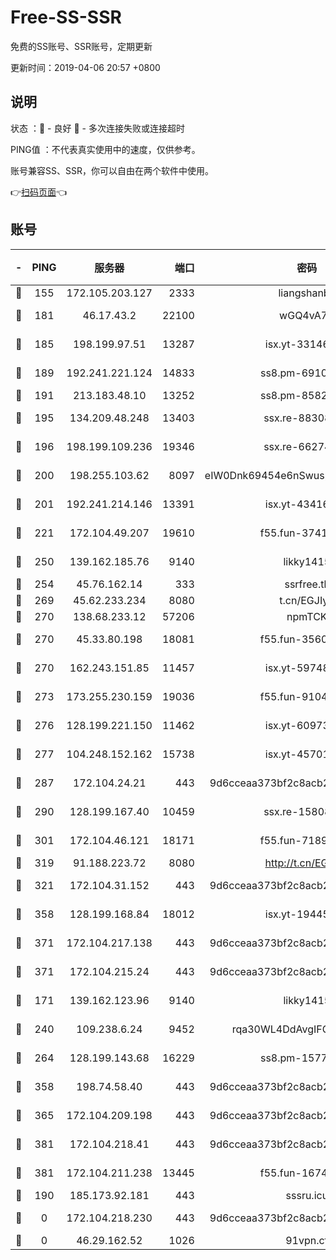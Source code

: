 # Free-SS-SSR

免费的SS账号、SSR账号，定期更新

更新时间：2019-04-06 20:57 +0800

## 说明

状态     ：🙂 - 良好 🙁 - 多次连接失败或连接超时

PING值   ：不代表真实使用中的速度，仅供参考。

账号兼容SS、SSR，你可以自由在两个软件中使用。

👉[扫码页面](https://liesauer.github.io/Free-SS-SSR/)👈

## 账号

|-|PING|服务器|端口|密码|加密方式|区域|
|:----:|:----:|:-----:|-----:|:----:|:----:|:----:|
|🙂|155|172.105.203.127|2333|liangshanbo|chacha20|JP|
|🙂|181|46.17.43.2|22100|wGQ4vA7D|aes-256-gcm|RU|
|🙂|185|198.199.97.51|13287|isx.yt-33146558|aes-256-cfb|US|
|🙂|189|192.241.221.124|14833|ss8.pm-69109154|aes-256-cfb|US|
|🙂|191|213.183.48.10|13252|ss8.pm-85820863|rc4-md5|RU|
|🙂|195|134.209.48.248|13403|ssx.re-88308510|aes-256-cfb|US|
|🙂|196|198.199.109.236|19346|ssx.re-66274137|aes-256-cfb|US|
|🙂|200|198.255.103.62|8097|eIW0Dnk69454e6nSwuspv9DmS201tQ0D|aes-256-cfb|US|
|🙂|201|192.241.214.146|13391|isx.yt-43416690|aes-256-cfb|US|
|🙂|221|172.104.49.207|19610|f55.fun-37419805|aes-256-cfb|SG|
|🙂|250|139.162.185.76|9140|likky1415|aes-256-cfb|DE|
|🙂|254|45.76.162.14|333|ssrfree.tk|rc4|SG|
|🙂|269|45.62.233.234|8080|t.cn/EGJIyrl|rc4-md5|CA|
|🙂|270|138.68.233.12|57206|npmTCK|rc4-md5|US|
|🙂|270|45.33.80.198|18081|f55.fun-35602530|aes-256-cfb|US|
|🙂|270|162.243.151.85|11457|isx.yt-59748664|aes-256-cfb|US|
|🙂|273|173.255.230.159|19036|f55.fun-91049822|aes-256-cfb|US|
|🙂|276|128.199.221.150|11462|isx.yt-60973464|aes-256-cfb|SG|
|🙂|277|104.248.152.162|15738|isx.yt-45701384|aes-256-cfb|SG|
|🙂|287|172.104.24.21|443|9d6cceaa373bf2c8acb22e60b6a58be6|aes-256-cfb|US|
|🙂|290|128.199.167.40|10459|ssx.re-15808413|aes-256-cfb|SG|
|🙂|301|172.104.46.121|18171|f55.fun-71890851|aes-256-cfb|SG|
|🙂|319|91.188.223.72|8080|http://t.cn/EGJIyrl|rc4-md5|RU|
|🙂|321|172.104.31.152|443|9d6cceaa373bf2c8acb22e60b6a58be6|aes-256-cfb|US|
|🙂|358|128.199.168.84|18012|isx.yt-19445706|aes-256-cfb|SG|
|🙂|371|172.104.217.138|443|9d6cceaa373bf2c8acb22e60b6a58be6|aes-256-cfb|US|
|🙂|371|172.104.215.24|443|9d6cceaa373bf2c8acb22e60b6a58be6|aes-256-cfb|US|
|🙂|171|139.162.123.96|9140|likky1415|aes-256-cfb|JP|
|🙂|240|109.238.6.24|9452|rqa30WL4DdAvgIFG6Fs3znzTa|aes-256-cfb|FR|
|🙂|264|128.199.143.68|16229|ss8.pm-15775496|aes-256-cfb|SG|
|🙂|358|198.74.58.40|443|9d6cceaa373bf2c8acb22e60b6a58be6|aes-256-cfb|US|
|🙂|365|172.104.209.198|443|9d6cceaa373bf2c8acb22e60b6a58be6|aes-256-cfb|US|
|🙂|381|172.104.218.41|443|9d6cceaa373bf2c8acb22e60b6a58be6|aes-256-cfb|US|
|🙂|381|172.104.211.238|13445|f55.fun-16745538|aes-256-cfb|US|
|🙁|190|185.173.92.181|443|sssru.icu|rc4-md5|RU|
|🙁|0|172.104.218.230|443|9d6cceaa373bf2c8acb22e60b6a58be6|aes-256-cfb|US|
|🙁|0|46.29.162.52|1026|91vpn.cf|rc4-md5|RU|
